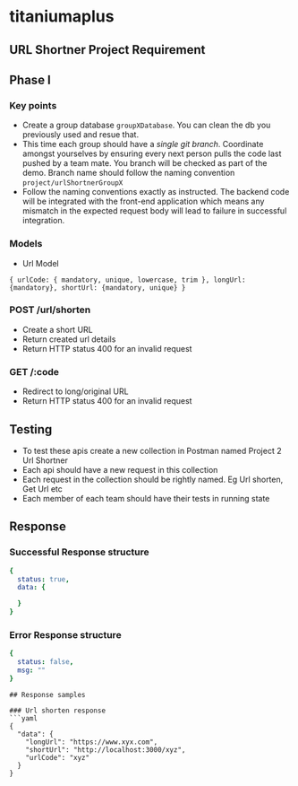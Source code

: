 # titaniumaplus

## URL Shortner Project Requirement

## Phase I

### Key points
- Create a group database `groupXDatabase`. You can clean the db you previously used and resue that.
- This time each group should have a *single git branch*. Coordinate amongst yourselves by ensuring every next person pulls the code last pushed by a team mate. You branch will be checked as part of the demo. Branch name should follow the naming convention `project/urlShortnerGroupX`
- Follow the naming conventions exactly as instructed. The backend code will be integrated with the front-end application which means any mismatch in the expected request body will lead to failure in successful integration.

### Models
- Url Model
```
{ urlCode: { mandatory, unique, lowercase, trim }, longUrl: {mandatory}, shortUrl: {mandatory, unique} }
```

### POST /url/shorten
- Create a short URL
- Return created url details
- Return HTTP status 400 for an invalid request

### GET /:code
- Redirect to long/original URL
- Return HTTP status 400 for an invalid request

## Testing 
- To test these apis create a new collection in Postman named Project 2 Url Shortner
- Each api should have a new request in this collection
- Each request in the collection should be rightly named. Eg  Url shorten, Get Url etc
- Each member of each team should have their tests in running state


## Response

### Successful Response structure
```yaml
{
  status: true,
  data: {

  }
}
```
### Error Response structure
```yaml
{
  status: false,
  msg: ""
}
```
```
## Response samples

### Url shorten response
```yaml
{
  "data": {
    "longUrl": "https://www.xyx.com",
    "shortUrl": "http://localhost:3000/xyz",
    "urlCode": "xyz"
  }
}

```
```
